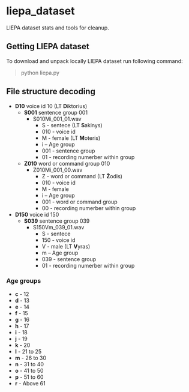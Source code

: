 # liepa_dataset
LIEPA dataset stats and tools for cleanup.

## Getting LIEPA dataset
To download and unpack locally LIEPA dataset run following command:
> python liepa.py

## File structure decoding
* **D10** voice id 10 (LT **D**iktorius)
  * **S001** sentence group 001
    * S010Mi_001_01.wav
      * S - sentece (LT **S**akinys)
      * 010 - voice id
      * M - female (LT **M**oteris)
      * i – Age group
      * 001 - sentence group
      * 01 - recording numerber within group
  * **Z010** word or command group 010
    * Z010Mi_001_00.wav
      * Z - word or command (LT **Ž**odis)
      * 010 - voice id
      * M - female
      * i – Age group
      * 001 - word or command group
      * 00 - recording numerber within group
* **D150** voice id 150
  * **S039** sentence group 039
    * S150Vm_039_01.wav
      * S - sentece
      * 150 - voice id
      * V - male (LT **V**yras)
      * m – Age group
      * 039 - sentence group
      * 01 - recording numerber within group

### Age groups
* **c** - 12
* **d** - 13
* **e** - 14
* **f** - 15
* **g** - 16
* **h** - 17
* **i** - 18
* **j** - 19
* **k** - 20
* **l** - 21 to 25
* **m** - 26 to 30
* **n** - 31 to  40
* **o** - 41 to 50
* **p** - 51 to 60
* **r** - Above 61
